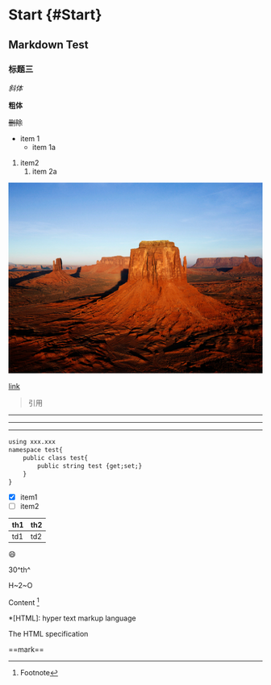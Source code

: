 # Start {#Start}
## Markdown Test
### 标题三

*斜体*

**粗体**

~~删除~~

* item 1
    * item 1a

1. item2
    1. item 2a

![图片](desert.jpg)

[link](http://github.com)
> 引用

---
***
___

```CSharp {.line-numbers}
using xxx.xxx
namespace test{
    public class test{
        public string test {get;set;}
    }
}
```
- [x] item1
- [ ] item2

th1 | th2
--- | ---
td1 | td2

:smile:

30^th^

H~2~O

Content [^1]

[^1]: Footnote

*[HTML]: hyper text markup language

The HTML specification

==mark==

